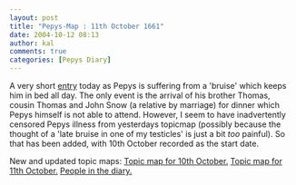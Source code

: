 ```yaml
---
layout: post
title: "Pepys-Map : 11th October 1661"
date: 2004-10-12 08:13
author: kal
comments: true
categories: [Pepys Diary]
---
```

A very short <a href="http://www.pepysdiary.com/archive/1661/10/11/index.php">entry</a> today as Pepys is suffering from a 'bruise' which keeps him in bed all day. The only event is the arrival of his brother Thomas, cousin Thomas and John Snow (a relative by marriage) for dinner which Pepys himself is not able to attend.
However, I seem to have inadvertently censored Pepys illness from yesterdays topicmap (possibly because the thought of a 'late bruise in one of my testicles' is just a bit <em>too</em> painful). So that has been added, with 10th October recorded as the start date.

<!--more-->
New and updated topic maps:
<a href="http://www.techquila.com/blog/archives/16611010.ltm">Topic map for 10th October.</a>
<a href="http://www.techquila.com/blog/archives/16611011.ltm">Topic map for 11th October.</a>
<a href="http://www.techquila.com/blog/archives/pepys-diary-people.ltm">People in the diary.</a>

